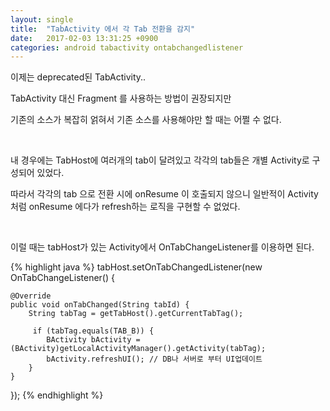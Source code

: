 ```yaml
---
layout: single
title:  "TabActivity 에서 각 Tab 전환을 감지"
date:   2017-02-03 13:31:25 +0900
categories: android tabactivity ontabchangedlistener
---
```

이제는 deprecated된 TabActivity..

TabActivity 대신 Fragment 를 사용하는 방법이 권장되지만

기존의 소스가 복잡히 얽혀서 기존 소스를 사용해야만 할 때는 어쩔 수 없다.

<br>

내 경우에는 TabHost에 여러개의 tab이 달려있고 각각의 tab들은 개별 Activity로 구성되어 있었다.

따라서 각각의 tab 으로 전환 시에 onResume 이 호출되지 않으니 일반적이 Activity처럼 onResume 에다가 refresh하는 로직을 구현할 수 없었다.

<br>

이럴 때는 tabHost가 있는 Activity에서 OnTabChangeListener를 이용하면 된다.

{% highlight java %}
tabHost.setOnTabChangedListener(new OnTabChangeListener() {

	@Override
	public void onTabChanged(String tabId) {
		String tabTag = getTabHost().getCurrentTabTag();

	     if (tabTag.equals(TAB_B)) {
			BActivity bActivity = (BActivity)getLocalActivityManager().getActivity(tabTag);
			bActivity.refreshUI(); // DB나 서버로 부터 UI업데이트
		}
	}
});
{% endhighlight %}
